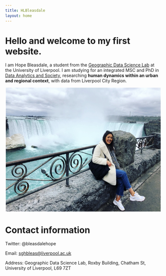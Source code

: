 ```yaml
---
title: HLBleasdale
layout: home
---
```


# Hello and welcome to my first website.

I am Hope Bleasdale, a student from the [Geographic Data Science Lab](https://www.liverpool.ac.uk/geographic-data-science/) at the University of Liverpool. I am studying for an integrated MSC and PhD in [Data Analytics and Society](https://datacdt.org/), researching **human dynamics within an urban and regional context**, with data from Liverpool City Region. 

<p align="center">
  <img width="500" height="400" src="IMG_4216[3751].jpg">
</p>




# Contact information

Twitter: @bleasdalehope

Email: sghbleas@liverpool.ac.uk

Address: Geographic Data Science Lab, Roxby Building, Chatham St, University of Liverpool, L69 7ZT
